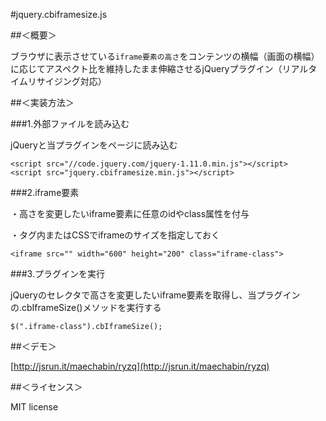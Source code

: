 #jquery.cbiframesize.js

##＜概要＞

ブラウザに表示させている`iframe要素の高さ`をコンテンツの横幅（画面の横幅）に応じてアスペクト比を維持したまま伸縮させるjQueryプラグイン（リアルタイムリサイジング対応）

##＜実装方法＞

###1.外部ファイルを読み込む

jQueryと当プラグインをページに読み込む

```
<script src="//code.jquery.com/jquery-1.11.0.min.js"></script>
<script src="jquery.cbiframesize.min.js"></script>
```

###2.iframe要素

・高さを変更したいiframe要素に任意のidやclass属性を付与

・タグ内またはCSSでiframeのサイズを指定しておく
```
<iframe src="" width="600" height="200" class="iframe-class">
```

###3.プラグインを実行

jQueryのセレクタで高さを変更したいiframe要素を取得し、当プラグインの.cbIframeSize()メソッドを実行する
```
$(".iframe-class").cbIframeSize();
```

##＜デモ＞

[http://jsrun.it/maechabin/ryzq](http://jsrun.it/maechabin/ryzq)


##＜ライセンス＞

MIT license
